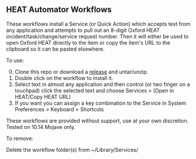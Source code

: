 ## HEAT Automator Workflows

These workflows install a Service (or Quick Action) which accepts text from any application and attempts to pull out an 8-digit Oxford HEAT incident/task/change/service request number. Then it will either be used to open Oxford HEAT directly to the item or copy the item's URL to the clipboard so it can be pasted elsewhere.

To use:

0. Clone this repo or download a [release](https://github.com/fuzzylogiq/OpenInHEAT/releases/latest) and untar/unzip.
0. Double click on the workflow to install it.
0. Select text in almost any application and then control (or two finger on a touchpad) click the selected text and choose Services > (Open in HEAT/Copy HEAT URL)
0. If you want you can assign a key combination to the Service in System Preferences > Keyboard > Shortcuts

These workflows are provided without support, use at your own discretion. Tested on 10.14 Mojave only.

To remove:

Delete the workflow folder(s) from ~/Library/Services/
